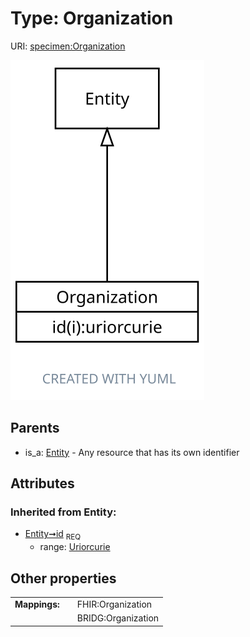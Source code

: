 
# Type: Organization




URI: [specimen:Organization](https://ccdh.org/specimen/Organization)


![img](images/Organization.svg)

## Parents

 *  is_a: [Entity](Entity.md) - Any resource that has its own identifier

## Attributes


### Inherited from Entity:

 * [Entity➞id](Entity_id.md)  <sub>REQ</sub>
    * range: [Uriorcurie](types/Uriorcurie.md)

## Other properties

|  |  |  |
| --- | --- | --- |
| **Mappings:** | | FHIR:Organization |
|  | | BRIDG:Organization |

